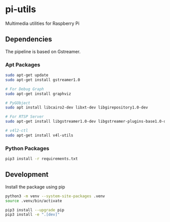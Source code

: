 # pi-utils

Multimedia utilities for Raspberry Pi

## Dependencies

The pipeline is based on Gstreamer.

### Apt Packages

```bash
sudo apt-get update
sudo apt-get install gstreamer1.0

# For Debug Graph
sudo apt-get install graphviz

# PyGObject
sudo apt install libcairo2-dev libxt-dev libgirepository1.0-dev

# For RTSP Server
sudo apt-get install libgstreamer1.0-dev libgstreamer-plugins-base1.0-dev libgstrtspserver-1.0-dev gstreamer1.0-rtsp

# v4l2-ctl
sudo apt-get install v4l-utils
```

### Python Packages

```bash
pip3 install -r requirements.txt
```

## Development

Install the package using pip

```bash
python3 -m venv --system-site-packages .venv
source .venv/bin/activate

pip3 install --upgrade pip
pip3 install -e ".[dev]"
```
